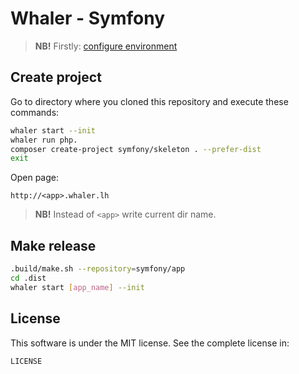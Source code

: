 # Whaler - Symfony

> **NB!** Firstly: [configure environment](.whaler/README.md)

## Create project

Go to directory where you cloned this repository and execute these commands:

``` bash
whaler start --init
whaler run php.
composer create-project symfony/skeleton . --prefer-dist
exit
```

Open page:

```
http://<app>.whaler.lh
```

> **NB!** Instead of `<app>` write current dir name.

## Make release

```bash
.build/make.sh --repository=symfony/app
cd .dist
whaler start [app_name] --init
```

## License

This software is under the MIT license. See the complete license in:

```
LICENSE
```